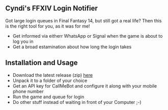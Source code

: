 ## Cyndi's FFXIV Login Notifier

Got large login queues in Final Fantasy 14, but still got a real life? Then this is the right tool for you, as it was for me!

* Get informed via eitherr WhatsApp or Signal when the game is about to log you in
* Get a broad estamination about how long the login takes

## Installation and Usage

* Download the latest release (zip) [here](https://github.com/vlohacks/XIVNotifier/releases/latest)
* Unpack it to a folder of your choice
* Get an API key for CallMeBot and configure it along with your mobile phone number 
* Run the game and queue for login
* Do other stuff instead of waiting in front of your Computer ;-)

